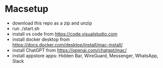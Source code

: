 # Macsetup

- download this repo as a zip and unzip
- run ./start.sh
- install vs code from https://code.visualstudio.com
- install docker desktop from https://docs.docker.com/desktop/install/mac-install/
- install ChatGPT from https://openai.com/chatgpt/mac/
- install appstore apps: Hidden Bar, WireGuard, Messenger, WhatsApp, Slack
